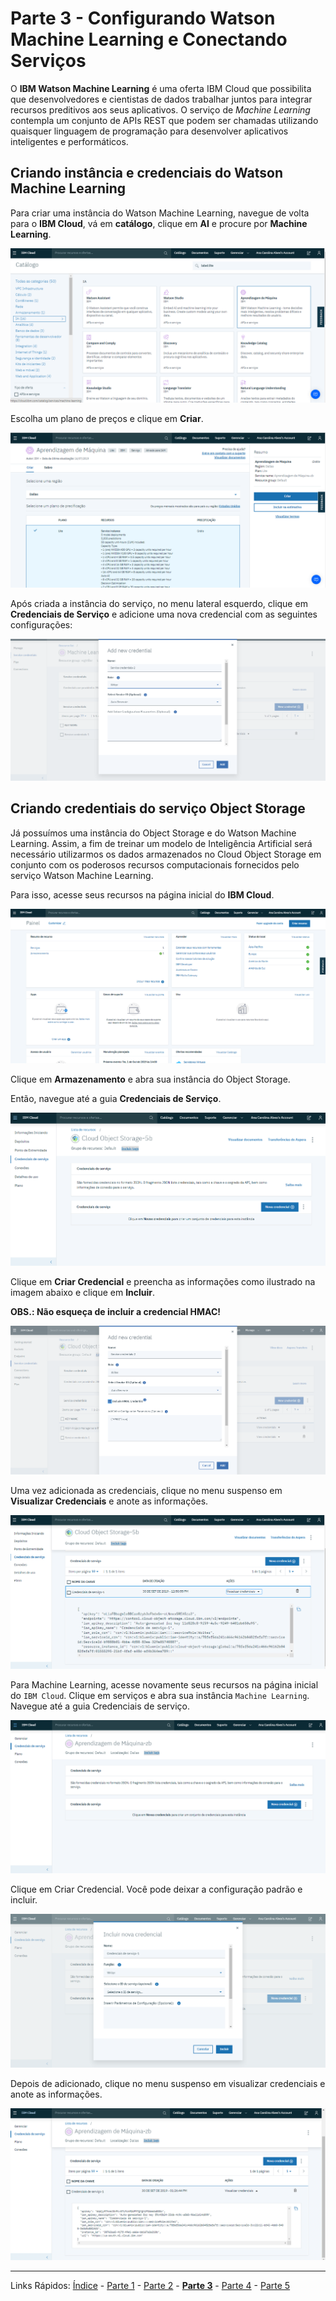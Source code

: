 # Parte 3 - Configurando Watson Machine Learning e Conectando Serviços


O **IBM Watson Machine Learning** é uma oferta IBM Cloud que possibilita que desenvolvedores e cientistas de dados trabalhar juntos para integrar recursos preditivos aos seus aplicativos. O serviço de *Machine Learning* contempla um conjunto de APIs REST que podem ser chamadas utilizando quaisquer linguagem de programação para desenvolver aplicativos inteligentes e performáticos.

## Criando instância e credenciais do Watson Machine Learning

Para criar uma instância do Watson Machine Learning, navegue de volta para o **IBM Cloud**, vá em **catálogo**, clique em **AI** e procure por **Machine Learning**.

![machinelearning-encontrar](/content/images/machinelearning-1.png)

Escolha um plano de preços e clique em **Criar**.

![machinelearning-criar](/content/images/machinelearning-2.PNG)

Após criada a instância do serviço, no menu lateral esquerdo, clique em **Credenciais de Serviço** e adicione uma nova credencial com as seguintes configurações:

![machinelearning-credentials](/content/images/mlcredentials.png)

## Criando credentiais do serviço Object Storage 

Já possuímos uma instância do Object Storage e do Watson Machine Learning. Assim, a fim de treinar um modelo de Inteligência Artificial será necessário utilizarmos os dados armazenados no Cloud Object Storage em conjunto com os poderosos recursos computacionais fornecidos pelo serviço Watson Machine Learning. 

Para isso, acesse seus recursos na página inicial do **IBM Cloud**.

![painelrecursos](/content/images/painelrecursos-1.PNG)

Clique em **Armazenamento** e abra sua instância do Object Storage.

Então, navegue até a guia **Credenciais de Serviço**.

![credentials-objectstorage](/content/images/cloudannotations-9.PNG)

Clique em **Criar Credencial** e preencha as informações como ilustrado na imagem abaixo e clique em **Incluir**.

**OBS.: Não esqueça de incluir a credencial HMAC!**

![credentials-objectstorage](/content/images/cacredentials.png)

Uma vez adicionada as credenciais, clique no menu suspenso em **Visualizar Credenciais** e anote as informações.

![credentials-objectstorage](/content/images/cloudannotations-11.png)

Para Machine Learning, acesse novamente seus recursos na página inicial do `IBM Cloud`. Clique em serviços e abra sua instância `Machine Learning`. Navegue até a guia Credenciais de serviço.

![machinelearning-credentials](/content/images/machinelearning-3.PNG)

Clique em Criar Credencial. Você pode deixar a configuração padrão e incluir.

![machinelearning-credentials-criar](/content/images/machinelearning-4.PNG)

Depois de adicionado, clique no menu suspenso em visualizar credenciais e anote as informações.

![machinelearning-credentials-visualizar](/content/images/machinelearning-5.PNG)

***
Links Rápidos:
[Índice](https://github.com/plcpinho/talknlabs/) - [Parte 1](/content/md/intro.md) - [Parte 2](/content/md/cloudannotations.md) - **[Parte 3](/content/md/instancias.md)** - [Parte 4](/content/md/treinamento.md) - [Parte 5](/content/md/rede-ibp.md)
